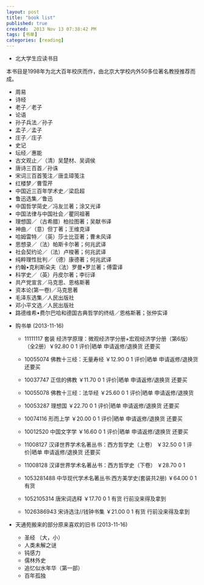 ```yaml
---
layout: post
title: "book list"
published: true
created:  2013 Nov 13 07:38:42 PM
tags: [书单]
categories: [reading]
---
```


* 北大学生应读书目     

本书目是1998年为北大百年校庆而作，由北京大学校内外50多位著名教授推荐而成。

  - 周易 
  - 诗经 
  - 老子／老子 
  - 论语     
  - 孙子兵法／孙子 
  - 孟子／孟子 
  - 庄子／庄子 
  - 史记    
  - 坛经／惠能 
  - 古文观止／（清）吴楚材、吴调侯  
  - 唐诗三百首／孙诛 
  - 宋词三百首笺注／唐圭璋笺注    
  - 红楼梦／曹雪芹 
  - 中国近三百年学术史／梁启超     
  - 鲁迅选集／鲁迅 
  - 中国哲学简史／冯友兰著；涂又光译     
  - 中国法律与中国社会／瞿同祖著 
  - 理想国／（古希腊）柏拉图著；吴献书译    
  - 神曲／（意）但丁著；王维克译 
  - 哈姆雷特／（英）莎士比亚著；曹未风译    
  - 思想录／（法）帕斯卡尔著；何兆武译 
  - 社会契约论／（法）卢梭著；何兆武译     
  - 纯粹理性批判／（德）康德著；何兆武译 
  - 约翰•克利斯朵夫（法）罗曼•罗兰著；傅雷译    
  - 科学史／（英）丹皮尔著；李衍译 
  - 共产党宣言／马克思、恩格斯著    
  - 资本论(第一卷)／马克思著 
  - 毛泽东选集／人民出版社     
  - 邓小平文选／人民出版社 
  - 路德维希•费尔巴哈和德国古典哲学的终结／恩格斯著；张仲实译

* 购书单 (2013-11-16) 

  - 11111117 套装 经济学原理：微观经济学分册+宏观经济学分册（第6版）（全2册）￥92.80 0 1 评价|晒单 申请返修/退换货  还要买 
  - 10055074 佛教十三经：无量寿经    ￥12.90 0 1 评价|晒单 申请返修/退换货  还要买 
  - 10037747 正信的佛教      ￥11.70 0 1 评价|晒单 申请返修/退换货  还要买 
  - 10055078 佛教十三经：法华经      ￥25.60 0 1 评价|晒单 申请返修/退换货   
  - 10053287 理想国  ￥22.70 0 1 评价|晒单 申请返修/退换货  还要买 
  - 10074116 形而上学        ￥20.00 0 1 评价|晒单 申请返修/退换货  还要买 
  - 10012520 中国文字学      ￥16.60 0 1 评价|晒单 申请返修/退换货  还要买 
  - 11008127 汉译世界学术名著丛书：西方哲学史（上卷）        ￥32.50 0 1 评价|晒单 申请返修/退换货  还要买 
  - 11008128 汉译世界学术名著丛书：西方哲学史（下卷）        ￥28.70 0 1 
  - 1053281488 中华现代学术名著丛书:西方美学史(套装共2册)      ￥64.00 0 1 有货  

  - 1052105314 唐宋词选释      ￥17.70 0 1 有货                 行前没来得及拿到
  - 1026386943 宋诗选注//钱钟书集      ￥21.00 0 1 有货         行前没来得及拿到
  
* 天通苑搬来的部分原来喜欢的旧书 (2013-11-16) 

  - 圣经 （大，小）
  - 人类未解之谜
  - 钝感力
  - 儒林外史
  - 追忆似水年华（第一部）
  - 百年孤独


  
